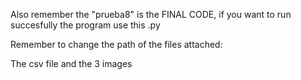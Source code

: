 Also remember the "prueba8" is the FINAL CODE, if you want to run succesfully the program use this .py

Remember to change the path of the files attached:

The csv file and the 3 images
